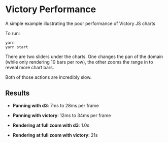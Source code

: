 # Victory Performance

A simple example illustrating the poor performance of Victory JS charts

To run:

```
yarn
yarn start
```

There are two sliders under the charts. One changes the pan of the domain (while only rendering 10 bars per row), the other zooms the range in to reveal more chart bars.

Both of those actions are incredibly slow.

## Results

- **Panning with d3**: 7ms to 28ms per frame
- **Panning with victory**: 12ms to 34ms per frame

- **Rendering at full zoom with d3**: 1.0s
- **Rendering at full zoom with victory**: 21s

